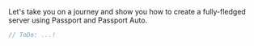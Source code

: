 Let's take you on a journey and show you how to create a fully-fledged server using Passport and Passport Auto.

```js
// ToDo: ...!
```
